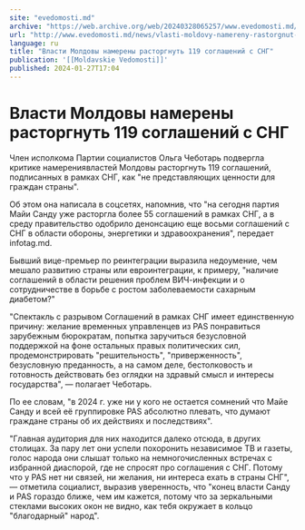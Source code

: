 ```yaml
---
site: "evedomosti.md"
archive: "https://web.archive.org/web/20240328065257/www.evedomosti.md/news/vlasti-moldovy-namereny-rastorgnut-119-soglashenij-s-sng"
url: "http://www.evedomosti.md/news/vlasti-moldovy-namereny-rastorgnut-119-soglashenij-s-sng"
language: ru
title: "Власти Молдовы намерены расторгнуть 119 соглашений с СНГ"
publication: '[[Moldavskie Vedomosti]]'
published: 2024-01-27T17:04
---
```


# Власти Молдовы намерены расторгнуть 119 соглашений с СНГ

Член исполкома Партии социалистов Ольга Чеботарь подвергла критике намерениявластей Молдовы расторгнуть 119 соглашений, подписанных в рамках СНГ, как "не представляющих ценности для граждан страны".

Об этом она написала в соцсетях, напомнив, что "на сегодня партия Майи Санду уже расторгла более 55 соглашений в рамках СНГ, а в среду правительство одобрило денонсацию еще восьми соглашений с СНГ в области обороны, энергетики и здравоохранения", передает infotag.md.

Бывший вице-премьер по реинтеграции выразила недоумение, чем мешало развитию страны или евроинтеграции, к примеру, "наличие соглашений в области решения проблем ВИЧ-инфекции и о сотрудничестве в борьбе с ростом заболеваемости сахарным диабетом?"

"Спектакль с разрывом Соглашений в рамках СНГ имеет единственную причину: желание временных управленцев из PAS понравиться зарубежным бюрократам, попытка заручиться безусловной поддержкой на фоне остальных правых политических сил, продемонстрировать "решительность", "приверженность", безусловную преданность, а на самом деле, бестолковость и готовность действовать без оглядки на здравый смысл и интересы государства", — полагает Чеботарь.

По ее словам, "в 2024 г. уже ни у кого не остается сомнений что Майе Санду и всей её группировке PAS абсолютно плевать, что думают граждане страны об их действиях и последствиях".

"Главная аудитория для них находится далеко отсюда, в других столицах. За пару лет они успели похоронить независимое ТВ и газеты, голос народа они слышат только на немногочисленных встречах с избранной диаспорой, где не спросят про соглашения с СНГ. Потому что у PAS нет ни связей, ни желания, ни интереса ехать в страны СНГ", — отметила социалист, выразив уверенность, что "конец власти Санду и PAS гораздо ближе, чем им кажется, потому что за зеркальными стеклами высоких окон не видно, как тебя окружает в кольцо "благодарный" народ".